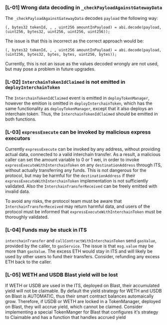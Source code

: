 ### [L-01] Wrong data decoding in `_checkPayloadAgainstGatewayData`

The `_checkPayloadAgainstGatewayData` decodes `payload` the following way:
```solidity
(, bytes32 tokenId, , , uint256 amountInPayload) = abi.decode(payload, (uint256, bytes32, uint256, uint256, uint256));
```

The issue is that this is incorrect as the correct approach would be:
```solidity
(, bytes32 tokenId, , , uint256 amountInPayload) = abi.decode(payload, (uint256, bytes32, bytes, bytes, uint256, bytes));
```

Currently, this is not an issue as the values decoded wrongly are not used, but may pose a problem in future upgrades.

### [L-02] `InterchainTokenIdClaimed` is not emitted in `deployInterchainToken`

The `InterchainTokenIdClaimed` event is emitted in `deployTokenManager`, however the emition is omitted in `deployInterchainToken`, which has the same functionality as `deployTokenManager`, except that it also deploys an interchain token. Thus, the `InterchainTokenIdClaimed` should be emitted in both functions.

### [L-03] `expressExecute` can be invoked by malicious express executors

Currently `expressExecute` can be invoked by any address, without providing actual data, connected to a valid interchain transfer. As a result, a malicious caller can set the amount variable to 0 or 1 wei, in order to invoke `expressExecuteWithInterchainToken` on any `destinationAddress` through ITS, without actually transferring any funds. This is not dangerous for the protocol, but may be harmful for the `destinationAddress` if their `expressExecuteWithInterchainToken` implementation is not sufficiently validated. Also the `InterchainTransferReceived` can be freely emitted with invalid data.

To avoid any risks, the protocol team must be aware that `InterchainTransferReceived` may return harmful data, and users of the protocol must be informed that `expressExecuteWithInterchainToken` must be thoroughly validated.

### [L-04] Funds may be stuck in ITS

`interchainTransfer` and `callContractWithInterchainToken` send `gasValue`, provided by the caller, to `gasService`. The issue is that `msg.value` may be more than `gasValue`. The excess ETH would stay in ITS and will likely be used by other users to fund their transfers.
Consider, refunding any excess ETH back to the caller.

### [L-05] WETH and USDB Blast yield will be lost

If WETH or USDB are used in the ITS, deployed on Blast, their accumulated yield will not be claimable. By default the yield strategy for WETH and USDB on Blast is AUTOMATIC, thus their smart contract balances automaically grow. Therefore, if USDB or WETH are locked in a TokenManager, deployed on Blast, they will accrue yield, which cannot be claimed.
Consider implementing a special TokenManger for Blast that configures it's strategy to Claimable and has a function that handles accrued yield